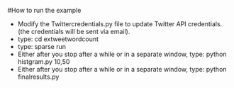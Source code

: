 #How to run the example

- Modify the Twittercredentials.py file to update Twitter API credentials. (the credentials will be sent via email).
- type: cd extweetwordcount
- type: sparse run
- Either after you stop after a while or in a separate window,
type: python histgram.py 10,50
- Either after you stop after a while or in a separate window,
type: python finalresults.py
